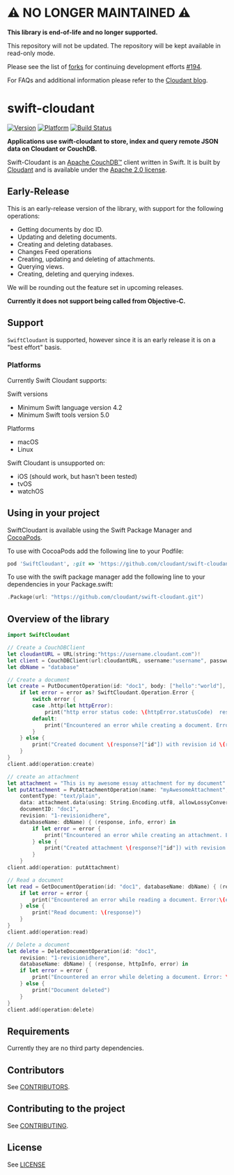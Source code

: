 # :warning: NO LONGER MAINTAINED :warning:

**This library is end-of-life and no longer supported.**

This repository will not be updated. The repository will be kept available in read-only mode.

Please see the list of [forks](https://github.com/cloudant/swift-cloudant/network/members) for continuing development efforts [#194](https://github.com/cloudant/swift-cloudant/issues/194).

For FAQs and additional information please refer to the
[Cloudant blog](https://blog.cloudant.com/2021/06/30/Cloudant-SDK-Transition.html).

# swift-cloudant
[![Version](http://cocoapod-badges.herokuapp.com/v/SwiftCloudant/badge.png)](http://cocoadocs.org/docsets/SwiftCloudant)
[![Platform](http://cocoapod-badges.herokuapp.com/p/CDTDatastore/SwiftCloudant.png)](http://cocoadocs.org/docsets/SwiftCloudant)
[![Build Status](https://travis-ci.org/cloudant/swift-cloudant.svg?branch=master)](https://travis-ci.org/cloudant/swift-cloudant)

**Applications use swift-cloudant to store, index and query remote
JSON data on Cloudant or CouchDB.**

Swift-Cloudant is an [Apache CouchDB&trade;][acdb] client written in Swift. It
is built by [Cloudant](https://cloudant.com) and is available under the
[Apache 2.0 license][ap2].

[ap2]: https://github.com/cloudant/sync-android/blob/master/LICENSE
[acdb]: http://couchdb.apache.org/

## Early-Release

This is an early-release version of the library, with support for the following operations:

- Getting documents by doc ID.
- Updating and deleting documents.
- Creating and deleting databases.
- Changes Feed operations
- Creating, updating and deleting of attachments.
- Querying views.
- Creating, deleting and querying indexes.

We will be rounding out the feature set in upcoming releases.

**Currently it does not support being called from Objective-C.**

## Support

`SwiftCloudant` is supported, however since it is an early release it is
on a "best effort" basis.

### Platforms

Currently Swift Cloudant supports:

Swift versions
- Minimum Swift language version 4.2
- Minimum Swift tools version 5.0

Platforms
- macOS
- Linux

Swift Cloudant is unsupported on:

- iOS (should work, but hasn't been tested)
- tvOS
- watchOS

## Using in your project

SwiftCloudant is available using the Swift Package Manager and [CocoaPods](http://cocoapods.org).

To use with CocoaPods add the following line to your Podfile:

```ruby
pod 'SwiftCloudant', :git => 'https://github.com/cloudant/swift-cloudant.git'
```

To use with the swift package manager add the following line to your dependencies
in your Package.swift:
```swift
.Package(url: "https://github.com/cloudant/swift-cloudant.git")
```
## <a name="overview"></a>Overview of the library
```swift
import SwiftCloudant

// Create a CouchDBClient
let cloudantURL = URL(string:"https://username.cloudant.com")!
let client = CouchDBClient(url:cloudantURL, username:"username", password:"password")
let dbName = "database"

// Create a document
let create = PutDocumentOperation(id: "doc1", body: ["hello":"world"], databaseName: dbName) {(response, httpInfo, error) in
    if let error = error as? SwiftCloudant.Operation.Error {
        switch error {
        case .http(let httpError):
            print("http error status code: \(httpError.statusCode)  response: \(httpError.response)")
        default:
            print("Encountered an error while creating a document. Error:\(error)")
        }
    } else {
        print("Created document \(response?["id"]) with revision id \(response?["rev"])")
    }
}
client.add(operation:create)

// create an attachment
let attachment = "This is my awesome essay attachment for my document"
let putAttachment = PutAttachmentOperation(name: "myAwesomeAttachment",
    contentType: "text/plain",
    data: attachment.data(using: String.Encoding.utf8, allowLossyConversion: false)!,
    documentID: "doc1",
    revision: "1-revisionidhere",
    databaseName: dbName) { (response, info, error) in
        if let error = error {
            print("Encountered an error while creating an attachment. Error:\(error)")
        } else {
            print("Created attachment \(response?["id"]) with revision id \(response?["rev"])")
        }       
    }   
client.add(operation: putAttachment)

// Read a document
let read = GetDocumentOperation(id: "doc1", databaseName: dbName) { (response, httpInfo, error) in
    if let error = error {
        print("Encountered an error while reading a document. Error:\(error)")
    } else {
        print("Read document: \(response)")
    }   
}
client.add(operation:read)

// Delete a document
let delete = DeleteDocumentOperation(id: "doc1",
    revision: "1-revisionidhere",
    databaseName: dbName) { (response, httpInfo, error) in
    if let error = error {
        print("Encountered an error while deleting a document. Error: \(error)")
    } else {
        print("Document deleted")
    }   
}
client.add(operation:delete)
```
## Requirements

Currently they are no third party dependencies.

## Contributors

See [CONTRIBUTORS](CONTRIBUTORS).

## Contributing to the project

See [CONTRIBUTING](CONTRIBUTING.md).

## License

See [LICENSE](LICENSE)
